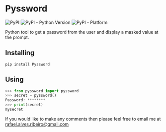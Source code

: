 # Pyssword

![PyPI](https://img.shields.io/pypi/v/Pyssword)
![PyPI - Python Version](https://img.shields.io/pypi/pyversions/Pyssword)
![PyPI - Platform](https://img.shields.io/badge/Platform-Windows%7CLinux-green)


Python tool to get a password from the user and display a masked value at the prompt.

## Installing
```pip install Pyssword```

## Using
```Python
>>> from pyssword import pyssword
>>> secret = pyssword()
Password: ********
>>> print(secret)
mysecret
```


If you would like to make any comments then please feel free to email me at rafael.alves.ribeiro@gmail.com



